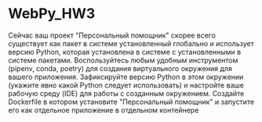 # WebPy_HW3

Сейчас ваш проект "Персональный помощник" скорее всего существует как пакет в системе установленный глобально и использует версию Python, которая установлена в системе с установленными в системе пакетами. Воспользуйтесь любым удобным инструментом (pipenv, conda, poetry) для создания виртуального окружения для вашего приложения. Зафиксируйте версию Python в этом окружении (укажите явно какой Python следует использовать) и настройте ваше рабочую среду (IDE) для работы с созданным окружением.
Создайте Dockerfile в котором установите "Персональный помощник" и запустите его как отдельное приложение в отдельном контейнере
